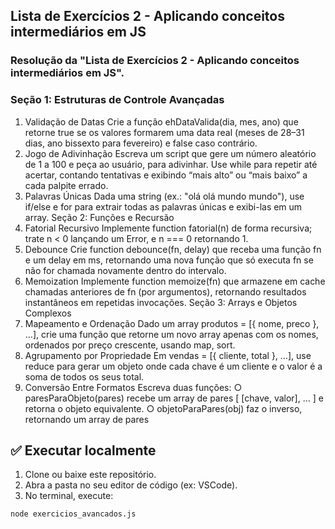## Lista de Exercícios 2 - Aplicando conceitos intermediários em JS

### Resolução da "Lista de Exercícios 2 - Aplicando conceitos intermediários em JS".

### Seção 1: Estruturas de Controle Avançadas 

1. Validação de Datas 
Crie a função ehDataValida(dia, mes, ano) que retorne true se os valores formarem uma data real (meses de 28–31 dias, ano bissexto para fevereiro) e false caso contrário. 
2. Jogo de Adivinhação 
Escreva um script que gere um número aleatório de 1 a 100 e peça ao usuário, para adivinhar. Use while para repetir até acertar, contando tentativas e exibindo “mais alto” ou “mais baixo” a cada palpite errado. 
3. Palavras Únicas 
Dada uma string (ex.: "olá olá mundo mundo"), use if/else e for para extrair todas as palavras únicas e exibi-las em um array. 
Seção 2: Funções e Recursão 
4. Fatorial Recursivo 
Implemente function fatorial(n) de forma recursiva; trate n < 0 lançando um Error, e n === 0 retornando 1. 
5. Debounce 
Crie function debounce(fn, delay) que receba uma função fn e um delay em ms, retornando uma nova função que só executa fn se não for chamada novamente dentro do intervalo. 
6. Memoization 
Implemente function memoize(fn) que armazene em cache chamadas anteriores de fn (por argumentos), retornando resultados instantâneos em repetidas invocações.
Seção 3: Arrays e Objetos Complexos 
7. Mapeamento e Ordenação 
Dado um array produtos = [{ nome, preco }, …], crie uma função que retorne um novo array apenas com os nomes, ordenados por preço crescente, usando map, sort. 
8. Agrupamento por Propriedade 
Em vendas = [{ cliente, total }, …], use reduce para gerar um objeto onde cada chave é um cliente e o valor é a soma de todos os seus total. 
9. Conversão Entre Formatos 
Escreva duas funções: 
○ paresParaObjeto(pares) recebe um array de pares [ [chave, valor], … ] e retorna o objeto equivalente. 
○ objetoParaPares(obj) faz o inverso, retornando um array de pares

## ✅ Executar localmente

1. Clone ou baixe este repositório.
2. Abra a pasta no seu editor de código (ex: VSCode).
3. No terminal, execute:

```bash
node exercicios_avancados.js


